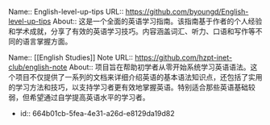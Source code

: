 Name:: English-level-up-tips
URL:: https://github.com/byoungd/English-level-up-tips
About:: 这是一个全面的英语学习指南。该指南基于作者的个人经验和学术成就，分享了有效的英语学习技巧。内容涵盖词汇、听力、口语和写作等不同的语言掌握方面。

Name:: [[English Studies]] Note
URL:: https://github.com/hzpt-inet-club/english-note
About:: 项目旨在帮助初学者从零开始系统学习英语语法。这个项目不仅提供了一系列的文档来详细介绍英语的基本语法知识点，还包括了实用的学习方法和技巧，以支持学习者更有效地掌握英语。特别适合那些英语基础较弱，但希望通过自学提高英语水平的学习者。

- id:: 664b01cb-5fea-4e31-a26d-e8129da19d82